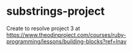 # substrings-project
Create to resolve project 3 at https://www.theodinproject.com/courses/ruby-programming/lessons/building-blocks?ref=lnav

